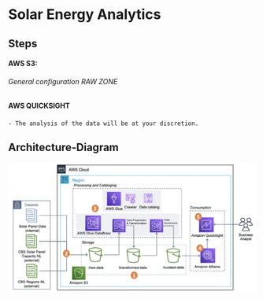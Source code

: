 # Solar Energy Analytics
## Steps

#### AWS S3:
###### General configuration RAW ZONE


#### AWS QUICKSIGHT
    - The analysis of the data will be at your discretion.

## Architecture-Diagram
![Architecture-Diagram](diagram-aws.png)